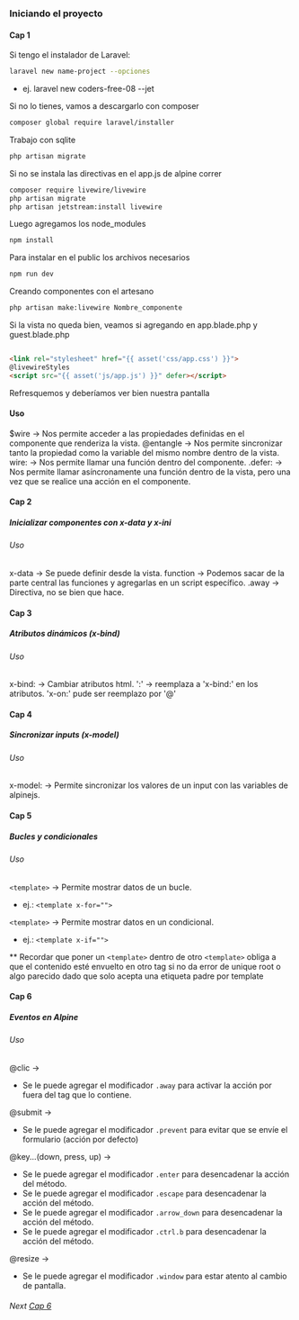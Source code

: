 ### Iniciando el proyecto

#### Cap 1

Si tengo el instalador de Laravel:

```bash
laravel new name-project --opciones
```

* ej. laravel new coders-free-08 --jet

Si no lo tienes, vamos a descargarlo con composer

```bash
composer global require laravel/installer
```

Trabajo con sqlite

```bash
php artisan migrate
```

Si no se instala las directivas en el app.js de alpine correr

```bash
composer require livewire/livewire
php artisan migrate
php artisan jetstream:install livewire
```

Luego agregamos los node_modules

```bash
npm install
```

Para instalar en el public los archivos necesarios

```bash
npm run dev
```

Creando componentes con el artesano

```bash
php artisan make:livewire Nombre_componente
```

Si la vista no queda bien, veamos si agregando en app.blade.php y guest.blade.php

```html

<link rel="stylesheet" href="{{ asset('css/app.css') }}">
@livewireStyles
<script src="{{ asset('js/app.js') }}" defer></script>
```

Refresquemos y deberíamos ver bien nuestra pantalla

#### Uso

$wire -> Nos permite acceder a las propiedades definidas en el componente que renderiza la vista.
@entangle -> Nos permite sincronizar tanto la propiedad como la variable del mismo nombre dentro de la vista.
wire: -> Nos permite llamar una función dentro del componente.
.defer: -> Nos permite llamar asíncronamente una función dentro de la vista, pero una vez que se realice una acción en
el componente.

#### Cap 2

##### Inicializar componentes con x-data y x-ini

###### Uso

x-data -> Se puede definir desde la vista.
function -> Podemos sacar de la parte central las funciones y agregarlas en un script específico.
.away -> Directiva, no se bien que hace.

#### Cap 3

##### Atributos dinámicos (x-bind)

###### Uso

x-bind: -> Cambiar atributos html.
':' -> reemplaza a 'x-bind:' en los atributos.
'x-on:' pude ser reemplazo por '@'

#### Cap 4

##### Sincronizar inputs (x-model)

###### Uso

x-model: -> Permite sincronizar los valores de un input con las variables de alpinejs.

#### Cap 5

##### Bucles y condicionales

###### Uso

```<template>``` -> Permite mostrar datos de un bucle.

* ej.: ```<template x-for="">```

```<template>``` -> Permite mostrar datos en un condicional.
* ej.: ```<template x-if="">```

** Recordar que poner un ```<template>``` dentro de otro ```<template>``` obliga a que el contenido esté envuelto en
otro tag si no da error de unique root o algo parecido dado que solo acepta una etiqueta padre por template

#### Cap 6

##### Eventos en Alpine

###### Uso

@clic -> 

* Se le puede agregar el modificador `.away` para activar la acción por fuera del tag que lo contiene.

@submit ->
* Se le puede agregar el modificador `.prevent` para evitar que se envíe el formulario (acción por defecto)

@key...(down, press, up) ->
* Se le puede agregar el modificador `.enter` para desencadenar la acción del método.
* Se le puede agregar el modificador `.escape` para desencadenar la acción del método.
* Se le puede agregar el modificador `.arrow_down` para desencadenar la acción del método.
* Se le puede agregar el modificador `.ctrl.b` para desencadenar la acción del método.

@resize ->
* Se le puede agregar el modificador `.window` para estar atento al cambio de pantalla.

###### Next [Cap 6](https://www.youtube.com/watch?v=7UF0WccR0ss)
